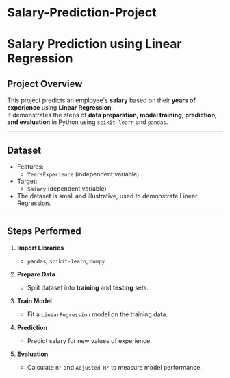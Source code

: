# Salary-Prediction-Project

# Salary Prediction using Linear Regression

## Project Overview
This project predicts an employee's **salary** based on their **years of experience** using **Linear Regression**.  
It demonstrates the steps of **data preparation, model training, prediction, and evaluation** in Python using `scikit-learn` and `pandas`.

---

## Dataset
- Features: 
  - `YearsExperience` (independent variable)
- Target:
  - `Salary` (dependent variable)
- The dataset is small and illustrative, used to demonstrate Linear Regression.

---

## Steps Performed
1. **Import Libraries**  
   - `pandas`, `scikit-learn`, `numpy`

2. **Prepare Data**  
   - Split dataset into **training** and **testing** sets.

3. **Train Model**  
   - Fit a `LinearRegression` model on the training data.

4. **Prediction**  
   - Predict salary for new values of experience.

5. **Evaluation**  
   - Calculate `R²` and `Adjusted R²` to measure model performance.
